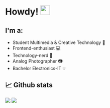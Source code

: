 # Howdy! <img src="https://raw.githubusercontent.com/MartinHeinz/MartinHeinz/master/wave.gif" width="30px">

## I'm a:
- Student Multimedia & Creative Technology :school:
- Frontend-enthusiast :computer:
- Technology-nerd :electric_plug:
- Analog Photographer :camera:
- Bachelor Electronics-IT :bulb:

## 📈 Github stats

<img align="center" src="https://github-readme-stats.vercel.app/api/?username=finnjanssens&theme=gruvbox" />
<img align="center" src="https://github-readme-stats.vercel.app/api/top-langs/?username=finnjanssens&theme=gruvbox" />
